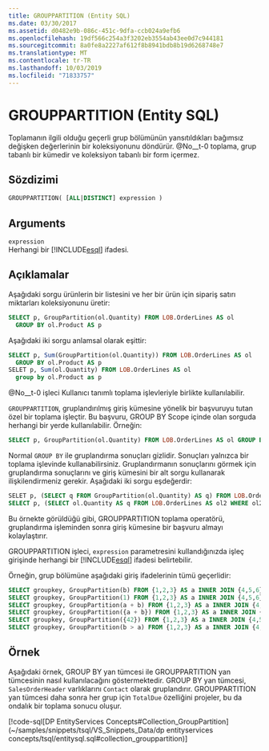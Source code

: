 ```yaml
---
title: GROUPPARTITION (Entity SQL)
ms.date: 03/30/2017
ms.assetid: d0482e9b-086c-451c-9dfa-ccb024a9efb6
ms.openlocfilehash: 19df566c254a3f3202eb3554ab43ee0d7c944181
ms.sourcegitcommit: 8a0fe8a2227af612f8b8941bdb8b19d6268748e7
ms.translationtype: MT
ms.contentlocale: tr-TR
ms.lasthandoff: 10/03/2019
ms.locfileid: "71833757"
---
```

# <a name="grouppartition-entity-sql"></a>GROUPPARTITION (Entity SQL)
Toplamanın ilgili olduğu geçerli grup bölümünün yansıtıldıkları bağımsız değişken değerlerinin bir koleksiyonunu döndürür. @No__t-0 toplama, grup tabanlı bir kümedir ve koleksiyon tabanlı bir form içermez.  
  
## <a name="syntax"></a>Sözdizimi  
  
```sql  
GROUPPARTITION( [ALL|DISTINCT] expression )  
```  
  
## <a name="arguments"></a>Arguments  
 `expression`  
 Herhangi bir [!INCLUDE[esql](../../../../../../includes/esql-md.md)] ifadesi.  
  
## <a name="remarks"></a>Açıklamalar  
 Aşağıdaki sorgu ürünlerin bir listesini ve her bir ürün için sipariş satırı miktarları koleksiyonunu üretir:  
  
```sql  
SELECT p, GroupPartition(ol.Quantity) FROM LOB.OrderLines AS ol
  GROUP BY ol.Product AS p
```  
  
 Aşağıdaki iki sorgu anlamsal olarak eşittir:  
  
```sql  
SELECT p, Sum(GroupPartition(ol.Quantity)) FROM LOB.OrderLines AS ol
  GROUP BY ol.Product AS p
SELET p, Sum(ol.Quantity) FROM LOB.OrderLines AS ol
  group by ol.Product as p  
```  
  
 @No__t-0 işleci Kullanıcı tanımlı toplama işlevleriyle birlikte kullanılabilir.  
  
`GROUPPARTITION`, gruplandırılmış giriş kümesine yönelik bir başvuruyu tutan özel bir toplama işleçtir. Bu başvuru, GROUP BY Scope içinde olan sorguda herhangi bir yerde kullanılabilir. Örneğin:
  
```sql  
SELECT p, GroupPartition(ol.Quantity) FROM LOB.OrderLines AS ol GROUP BY ol.Product AS p
```  
  
 Normal `GROUP BY` ile gruplandırma sonuçları gizlidir. Sonuçları yalnızca bir toplama işlevinde kullanabilirsiniz. Gruplandırmanın sonuçlarını görmek için gruplandırma sonuçlarını ve giriş kümesini bir alt sorgu kullanarak ilişkilendirmeniz gerekir. Aşağıdaki iki sorgu eşdeğerdir:  
  
```sql  
SELET p, (SELECT q FROM GroupPartition(ol.Quantity) AS q) FROM LOB.OrderLines AS ol GROUP BY ol.Product AS p
SELECT p, (SELECT ol.Quantity AS q FROM LOB.OrderLines AS ol2 WHERE ol2.Product = p) FROM LOB.OrderLines AS ol GROUP BY ol.Product AS p
```  
  
 Bu örnekte görüldüğü gibi, GROUPPARTITION toplama operatörü, gruplandırma işleminden sonra giriş kümesine bir başvuru almayı kolaylaştırır.  
  
 GROUPPARTITION işleci, `expression` parametresini kullandığınızda işleç girişinde herhangi bir [!INCLUDE[esql](../../../../../../includes/esql-md.md)] ifadesi belirtebilir.  
  
 Örneğin, grup bölümüne aşağıdaki giriş ifadelerinin tümü geçerlidir:  
  
```sql  
SELECT groupkey, GroupPartition(b) FROM {1,2,3} AS a INNER JOIN {4,5,6} AS b ON true GROUP BY a AS groupkey
SELECT groupkey, GroupPartition(1) FROM {1,2,3} AS a INNER JOIN {4,5,6} AS b ON true GROUP BY a AS groupkey
SELECT groupkey, GroupPartition(a + b) FROM {1,2,3} AS a INNER JOIN {4,5,6} AS b ON true GROUP BY a AS groupkey
SELECT groupkey, GroupPartition({a + b}) FROM {1,2,3} AS a INNER JOIN {4,5,6} AS b ON true GROUP BY a AS groupkey  
SELECT groupkey, GroupPartition({42}) FROM {1,2,3} AS a INNER JOIN {4,5,6} AS b ON true GROUP BY a AS groupkey  
SELECT groupkey, GroupPartition(b > a) FROM {1,2,3} AS a INNER JOIN {4,5,6} AS b ON true GROUP BY a AS groupkey  
```  
  
## <a name="example"></a>Örnek  
 Aşağıdaki örnek, GROUP BY yan tümcesi ile GROUPPARTITION yan tümcesinin nasıl kullanılacağını göstermektedir. GROUP BY yan tümcesi, `SalesOrderHeader` varlıklarını `Contact` olarak gruplandırır. GROUPPARTITION yan tümcesi daha sonra her grup için `TotalDue` özelliğini projeler, bu da ondalık bir toplama sonucu oluşur.  
  
 [!code-sql[DP EntityServices Concepts#Collection_GroupPartition](~/samples/snippets/tsql/VS_Snippets_Data/dp entityservices concepts/tsql/entitysql.sql#collection_grouppartition)]
